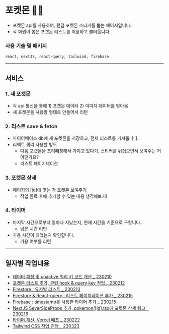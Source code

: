 # 포켓몬 🥚🐣

- 포켓몬 api를 사용하여, 랜덤 포켓몬 스티커를 뽑는 페이지입니다.
- 각 회원이 뽑은 포켓몬 리스트를 저장하고 불러옵니다.

### 사용 기술 및 패키지

```
react, nextJS, react-query, tailwind, firebase
```

---

## 서비스

### 1. 새 포켓몬

- 각 api 통신을 통해 1) 포켓몬 데이터 2) 이미지 데이터를 받아옴
- 새 포켓몬을 사용할 형태로 만들어서 리턴

### 2. 리스트 save & fetch

- 파이어베이스 db에 새 포켓몬을 저장하고, 전체 리스트를 가져옵니다.
- 리액트 쿼리 사용할 방도
  - 다음 포켓몬을 프리패칭해서 가지고 있다가, 스티커를 뒤집으면서 보여주는 거 어떤가요?
  - 리스트 페이지네이션

### 3. 포켓몬 상세

- 페이지의 [id]에 맞는 각 포켓몬 보여주기
  - 작업 완료 후에 추가할 수 있는 내용 생각해보기!

### 4. 타이머

- 마지막 시간으로부터 얼마나 지났는지, 현재 시간을 기준으로 구합니다.
  - 남은 시간 리턴
- 가용 시간이 되었는지 확인합니다.
  - 가용 여부를 리턴

---

## 일자별 작업내용

- [데이터 패칭 및 unactive 쿼리 키 코드 개선 _ 230210](https://github.com/dusunax/toy/issues/9)
- [포켓몬 리스트 추가, 관련 hook & query key 작업 _ 230212](https://github.com/dusunax/toy/issues/11)
- [Firestore : 유저별 리스트 _ 230213](https://github.com/dusunax/toy/issues/13)
- [Firestore & React-query : 리스트 페이지네이션 추가 _ 230215](https://github.com/dusunax/toy/issues/15)
- [Firebase : timestamp를 사용한 타이머 추가 _ 230215](https://github.com/dusunax/toy/issues/17)
- [NextJS SeverSideProps 추가, pokemon/[id].tsx에 포켓몬 상세 링크 _ 230216](https://github.com/dusunax/toy/issues/20)
- [타이머 개선, Vercel 배포 _ 230222](https://github.com/dusunax/toy/issues/23)
- [Tailwind CSS 작업 진행 _ 230323](https://github.com/dusunax/toy/issues/24)
